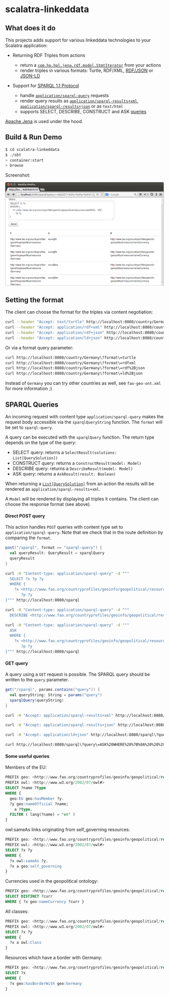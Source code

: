 # scalatra-linkeddata

## What does it do

This projects adds support for various linkeddata technologies to your Scalatra application:

  * Returning RDF Triples from actions
    * return a [`com.hp.hpl.jena.rdf.model.StmtIterator`](http://jena.apache.org/documentation/javadoc/jena/com/hp/hpl/jena/rdf/model/StmtIterator.html) from your actions
    * render triples in various formats: Turtle, RDF/XML, [RDF/JSON](http://docs.api.talis.com/platform-api/output-types/rdf-json) or [JSON-LD](http://json-ld.org/)

  * Support for [SPARQL 1.1 Protocol](http://www.w3.org/TR/sparql11-protocol/)
    * handle [`application/sparql-query`](http://www.w3.org/TR/sparql11-protocol/) requests
    * render query results as [`application/sparql-results+xml`](http://www.w3.org/TR/rdf-sparql-XMLres/), [`application/sparql-results+json`](http://www.w3.org/TR/rdf-sparql-json-res/) or as `text/html`
    * supports SELECT, DESCRIBE, CONSTRUCT and ASK [queries](http://www.w3.org/TR/rdf-sparql-query/)

[Apache Jena](http://jena.apache.org/) is used under the hood.

## Build & Run Demo

```sh
$ cd scalatra-linkeddata
$ ./sbt
> container:start
> browse
```

Screenshot:

<img src="sparql.png" />

## Setting the format

The client can choose the format for the triples via content negotiation:

```sh
curl --header "Accept: text/turtle" http://localhost:8080/country/Germany
curl --header "Accept: application/rdf+xml" http://localhost:8080/country/Germany
curl --header "Accept: application/rdf+json" http://localhost:8080/country/Germany
curl --header "Accept: application/ld+json" http://localhost:8080/country/Germany
```

Or via a format query parameter:

```sh
curl http://localhost:8080/country/Germany\?format\=turtle
curl http://localhost:8080/country/Germany\?format\=rdfxml
curl http://localhost:8080/country/Germany\?format\=rdf%2Bjson
curl http://localhost:8080/country/Germany\?format\=ld%2Bjson
```

Instead of `Germany` you can try other countries as well, see `fao-geo-ont.xml` for more information ;)

## SPARQL Queries

An incoming request with content type `application/sparql-query` makes the request body accessible via the `sparqlQueryString` function. The `format` will be set to `sparql-query`.

A query can be executed with the `sparqlQuery` function. The return type depends on the type of the query:

  * SELECT query: returns a `SelectResult(solutions: List[QuerySolution])`
  * CONSTRUCT query: returns a `ConstructResult(model: Model)`
  * DESCRIBE query: returns a `DescribeResult(model: Model)`
  * ASK query: returns a `AskResult(result: Boolean)`

When returning a [`List[QuerySolution]`](http://jena.apache.org/documentation/javadoc/arq/com/hp/hpl/jena/query/QuerySolution.html) from an action the results will be rendered as `application/sparql-results+xml`.

A `Model` will be rendered by displaying all triples it contains. The client can choose the response format (see above).

#### Direct POST query

This action handles `POST` queries with content type set to `application/sparql-query`. Note that we check that in the route definition by comparing the `format`.

```scala
post("/sparql", format == "sparql-query") {
  val queryResult: QueryResult = sparqlQuery
  queryResult
}
```

```sh
curl -H "Content-type: application/sparql-query" -d """
  SELECT ?x ?p ?y
  WHERE {
    ?x <http://www.fao.org/countryprofiles/geoinfo/geopolitical/resource/codeISO2>  \"DE\";
       ?p ?y
}""" http://localhost:8080/sparql
```

```sh
curl -H "Content-type: application/sparql-query" -d """
  DESCRIBE <http://www.fao.org/countryprofiles/geoinfo/geopolitical/resource/Germany>"""  http://localhost:8080/sparql\?format\=ld%2Bjson
```

```sh
curl -H "Content-type: application/sparql-query" -d """
  ASK
  WHERE {
    ?x <http://www.fao.org/countryprofiles/geoinfo/geopolitical/resource/codeISO2>  \"DE\";
       ?p ?y
}""" http://localhost:8080/sparql
```

#### GET query

A query using a `GET` request is possible. The SPARQL query should be written to the `query` parameter.

```scala
get("/sparql", params.contains("query")) {
  val queryString: String = params("query")
  sparqlQuery(queryString)
}
```

```sh
curl -H "Accept: application/sparql-results+xml" http://localhost:8080/sparql\?query\=SELECT%20%3Fx%20%3Fp%20%3Fy%0A%20%20WHERE%20%7B%0A%20%20%20%20%3Fx%20%3Chttp%3A%2F%2Fwww.fao.org%2Fcountryprofiles%2Fgeoinfo%2Fgeopolitical%2Fresource%2FcodeISO2%3E%20%20%22DE%22%3B%0A%20%20%20%20%20%20%20%3Fp%20%3Fy%0A%7D
```

```sh
curl -H "Accept: application/sparql-results+json" http://localhost:8080/sparql\?query\=SELECT%20%3Fx%20%3Fp%20%3Fy%0A%20%20WHERE%20%7B%0A%20%20%20%20%3Fx%20%3Chttp%3A%2F%2Fwww.fao.org%2Fcountryprofiles%2Fgeoinfo%2Fgeopolitical%2Fresource%2FcodeISO2%3E%20%20%22DE%22%3B%0A%20%20%20%20%20%20%20%3Fp%20%3Fy%0A%7D
```

```sh
curl -H "Accept: application/ld+json" http://localhost:8080/sparql\?query\=DESCRIBE%20%3Chttp%3A%2F%2Fwww.fao.org%2Fcountryprofiles%2Fgeoinfo%2Fgeopolitical%2Fresource%2FGermany%3E
```

```sh
curl http://localhost:8080/sparql\?query\=ASK%20WHERE%20%7B%0A%20%20%20%20%3Fx%20%3Chttp%3A%2F%2Fwww.fao.org%2Fcountryprofiles%2Fgeoinfo%2Fgeopolitical%2Fresource%2FcodeISO2%3E%20%20%22DE%22%3B%0A%20%20%20%20%20%20%20%3Fp%20%3Fy%0A%7D
```


#### Some useful queries

Members of the EU:

```sql
PREFIX geo: <http://www.fao.org/countryprofiles/geoinfo/geopolitical/resource/> 
PREFIX owl: <http://www.w3.org/2002/07/owl#>
SELECT ?name ?type
WHERE {
  geo:EU geo:hasMember ?y.
  ?y geo:nameOfficial ?name;
    a ?type.
  FILTER ( lang(?name) = "en" )
} 
```

owl:sameAs links originating from self_governing resources:

```sql
PREFIX geo: <http://www.fao.org/countryprofiles/geoinfo/geopolitical/resource/> 
PREFIX owl: <http://www.w3.org/2002/07/owl#>
SELECT ?x ?y
WHERE {
  ?x owl:sameAs ?y.
  ?x a geo:self_governing
}
```

Currencies used in the geopolitical ontology:

```sql
PREFIX geo: <http://www.fao.org/countryprofiles/geoinfo/geopolitical/resource/> 
SELECT DISTINCT ?curr
WHERE { ?x geo:nameCurrency ?curr }
```

All classes:

```sql
PREFIX geo: <http://www.fao.org/countryprofiles/geoinfo/geopolitical/resource/> 
PREFIX owl: <http://www.w3.org/2002/07/owl#>
SELECT ?x ?y
WHERE {
  ?x a owl:Class
}
```

Resources which have a border with Germany:

```sql
PREFIX geo: <http://www.fao.org/countryprofiles/geoinfo/geopolitical/resource/> 
SELECT ?x
WHERE {
  ?x geo:hasBorderWith geo:Germany
}
```


